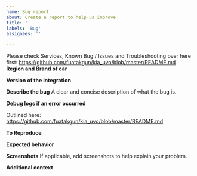 ```yaml
---
name: Bug report
about: Create a report to help us improve
title: ''
labels: 'Bug'
assignees: ''

---
```


Please check Services, Known Bug / Issues and Troubleshooting over here first: https://github.com/fuatakgun/kia_uvo/blob/master/README.md
**Region and Brand of car**

**Version of the integration**


**Describe the bug**
A clear and concise description of what the bug is.

**Debug logs if an error occurred**

Outlined here: https://github.com/fuatakgun/kia_uvo/blob/master/README.md


**To Reproduce**


**Expected behavior**

**Screenshots**
If applicable, add screenshots to help explain your problem.

**Additional context**
